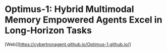 # Optimus-1: Hybrid Multimodal Memory Empowered Agents Excel in Long-Horizon Tasks

[Web][https://cybertronagent.github.io/Optimus-1.github.io/]
